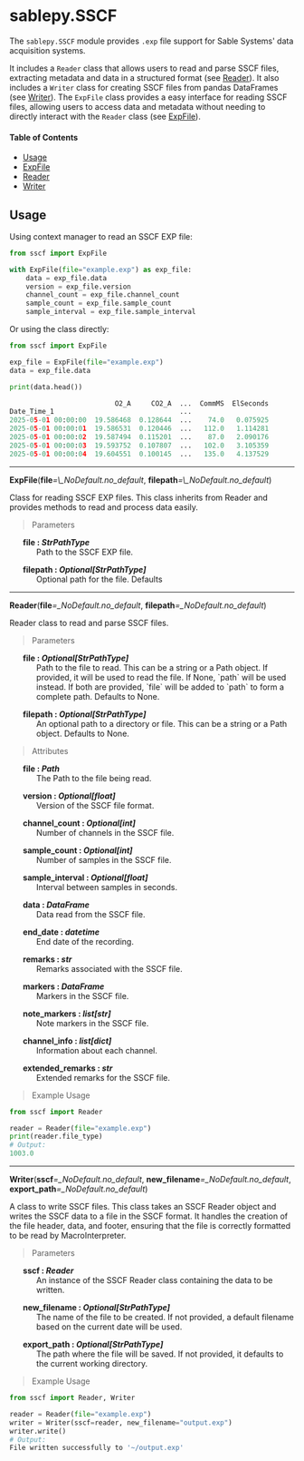 # sablepy.SSCF

The `sablepy.SSCF` module provides `.exp` file support for Sable Systems' data
acquisition systems.

It includes a `Reader` class that allows users to read and
parse SSCF files, extracting metadata and data in a structured format (see
[Reader](#Reader)). It also includes a `Writer` class for creating SSCF files
from pandas DataFrames (see [Writer](#Writer)). The `ExpFile` class provides a
easy interface for reading SSCF files, allowing users to access data and
metadata without needing to directly interact with the `Reader` class (see [ExpFile](#ExpFile)).

#### Table of Contents

- [Usage](#Usage)
- [ExpFile](#ExpFile)
- [Reader](#Reader)
- [Writer](#Writer)

## Usage

Using context manager to read an SSCF EXP file:

```python
from sscf import ExpFile

with ExpFile(file="example.exp") as exp_file:
    data = exp_file.data
    version = exp_file.version
    channel_count = exp_file.channel_count
    sample_count = exp_file.sample_count
    sample_interval = exp_file.sample_interval
```

Or using the class directly:

```python
from sscf import ExpFile

exp_file = ExpFile(file="example.exp")
data = exp_file.data

print(data.head())

                          O2_A     CO2_A  ...  CommMS  ElSeconds
Date_Time_1                               ...
2025-05-01 00:00:00  19.586468  0.128644  ...    74.0   0.075925
2025-05-01 00:00:01  19.586531  0.120446  ...   112.0   1.114281
2025-05-01 00:00:02  19.587494  0.115201  ...    87.0   2.090176
2025-05-01 00:00:03  19.593752  0.107807  ...   102.0   3.105359
2025-05-01 00:00:04  19.604551  0.100145  ...   135.0   4.137529
```

<hr>
<strong id='ExpFile'>ExpFile</strong>(<b>file</b><i>=\_NoDefault.no_default</i>, <b>filepath</b><i>=\_NoDefault.no_default</i>)

Class for reading SSCF EXP files. This class inherits from Reader and provides methods to read and process data easily.

> Parameters

<ul style='list-style: none'>
	<li id='ExpFile-file'>
		<b>file : <i>StrPathType</i></b>
		<ul style='list-style: none'>
			<li id='ExpFile-file-description'>Path to the SSCF EXP file.</li>
		</ul>
	</li>
</ul>
<ul style='list-style: none'>
	<li id='ExpFile-filepath'>
		<b>filepath : <i>Optional[StrPathType]</i></b>
		<ul style='list-style: none'>
			<li id='ExpFile-filepath-description'>Optional path for the file. Defaults</li>
		</ul>
	</li>
</ul>

<hr>
<strong id='Reader'>Reader</strong>(<b>file</b><i>=_NoDefault.no_default</i>, <b>filepath</b><i>=_NoDefault.no_default</i>)

Reader class to read and parse SSCF files.

> Parameters

<ul style='list-style: none'>
	<li id='Reader-file'>
		<b>file : <i>Optional[StrPathType]</i></b>
		<ul style='list-style: none'>
			<li id='Reader-file-description'>Path to the file to read. This can be
            a string or a Path object. If provided, it will be used to read
            the file. If None, `path` will be used instead. If both are
            provided, `file` will be added to `path` to form a complete
            path. Defaults to None.</li>
		</ul>
	</li>
</ul>
<ul style='list-style: none'>
	<li id='Reader-filepath'>
		<b>filepath : <i>Optional[StrPathType]</i></b>
		<ul style='list-style: none'>
			<li id='Reader-filepath-description'>An optional path to a directory or file.
            This can be a string or a Path object. Defaults to None.</li>
		</ul>
	</li>
</ul>

> Attributes

<ul style='list-style: none'>
	<li id='Reader-file'>
		<b>file : <i>Path</i></b>
		<ul style='list-style: none'>
			<li id='Reader-file-description'>The Path to the file being read.</li>
		</ul>
	</li>
</ul>
<ul style='list-style: none'>
	<li id='Reader-version'>
		<b>version : <i>Optional[float]</i></b>
		<ul style='list-style: none'>
			<li id='Reader-version-description'>Version of the SSCF file format.</li>
		</ul>
	</li>
</ul>
<ul style='list-style: none'>
	<li id='Reader-channel_count'>
		<b>channel_count : <i>Optional[int]</i></b>
		<ul style='list-style: none'>
			<li id='Reader-channel_count-description'>Number of channels in the SSCF file.</li>
		</ul>
	</li>
</ul>
<ul style='list-style: none'>
	<li id='Reader-sample_count'>
		<b>sample_count : <i>Optional[int]</i></b>
		<ul style='list-style: none'>
			<li id='Reader-sample_count-description'>Number of samples in the SSCF file.</li>
		</ul>
	</li>
</ul>
<ul style='list-style: none'>
	<li id='Reader-sample_interval'>
		<b>sample_interval : <i>Optional[float]</i></b>
		<ul style='list-style: none'>
			<li id='Reader-sample_interval-description'>Interval between samples in seconds.</li>
		</ul>
	</li>
</ul>
<ul style='list-style: none'>
	<li id='Reader-data'>
		<b>data : <i>DataFrame</i></b>
		<ul style='list-style: none'>
			<li id='Reader-data-description'>Data read from the SSCF file.</li>
		</ul>
	</li>
</ul>
<ul style='list-style: none'>
	<li id='Reader-end_date'>
		<b>end_date : <i>datetime</i></b>
		<ul style='list-style: none'>
			<li id='Reader-end_date-description'>End date of the recording.</li>
		</ul>
	</li>
</ul>
<ul style='list-style: none'>
	<li id='Reader-remarks'>
		<b>remarks : <i>str</i></b>
		<ul style='list-style: none'>
			<li id='Reader-remarks-description'>Remarks associated with the SSCF file.</li>
		</ul>
	</li>
</ul>
<ul style='list-style: none'>
	<li id='Reader-markers'>
		<b>markers : <i>DataFrame</i></b>
		<ul style='list-style: none'>
			<li id='Reader-markers-description'>Markers in the SSCF file.</li>
		</ul>
	</li>
</ul>
<ul style='list-style: none'>
	<li id='Reader-note_markers'>
		<b>note_markers : <i>list[str]</i></b>
		<ul style='list-style: none'>
			<li id='Reader-note_markers-description'>Note markers in the SSCF file.</li>
		</ul>
	</li>
</ul>
<ul style='list-style: none'>
	<li id='Reader-channel_info'>
		<b>channel_info : <i>list[dict]</i></b>
		<ul style='list-style: none'>
			<li id='Reader-channel_info-description'>Information about each channel.</li>
		</ul>
	</li>
</ul>
<ul style='list-style: none'>
	<li id='Reader-extended_remarks'>
		<b>extended_remarks : <i>str</i></b>
		<ul style='list-style: none'>
			<li id='Reader-extended_remarks-description'>Extended remarks for the SSCF file.</li>
		</ul>
	</li>
</ul>

> Example Usage

```python
from sscf import Reader

reader = Reader(file="example.exp")
print(reader.file_type)
# Output:
1003.0
```

<hr>

<strong id='Writer'>Writer</strong>(<b>sscf</b><i>=\_NoDefault.no_default</i>, <b>new_filename</b><i>=\_NoDefault.no_default</i>, <b>export_path</b><i>=\_NoDefault.no_default</i>)

A class to write SSCF files. This class takes an SSCF Reader object and writes the SSCF data to a file in the SSCF format. It handles the creation of the file header, data, and footer, ensuring that the file is correctly formatted to be read by MacroInterpreter.

> Parameters

<ul style='list-style: none'>
	<li id='Writer-sscf'>
		<b>sscf : <i>Reader</i></b>
		<ul style='list-style: none'>
			<li id='Writer-sscf-description'>An instance of the SSCF Reader class containing the
            data to be written.</li>
		</ul>
	</li>
</ul>
<ul style='list-style: none'>
	<li id='Writer-new_filename'>
		<b>new_filename : <i>Optional[StrPathType]</i></b>
		<ul style='list-style: none'>
			<li id='Writer-new_filename-description'>The name of the file to be created.
            If not provided, a default filename based on the current date will be used.</li>
		</ul>
	</li>
</ul>
<ul style='list-style: none'>
	<li id='Writer-export_path'>
		<b>export_path : <i>Optional[StrPathType]</i></b>
		<ul style='list-style: none'>
			<li id='Writer-export_path-description'>The path where the file will be saved.
            If not provided, it defaults to the current working directory.
</li>
		</ul>
	</li>
</ul>

> Example Usage

```python
from sscf import Reader, Writer

reader = Reader(file="example.exp")
writer = Writer(sscf=reader, new_filename="output.exp")
writer.write()
# Output:
File written successfully to '~/output.exp'
```
